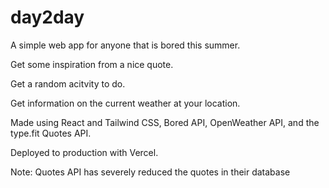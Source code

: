 # day2day
A simple web app for anyone that is bored this summer.

Get some inspiration from a nice quote.

Get a random acitvity to do.

Get information on the current weather at your location.

Made using React and Tailwind CSS, Bored API, OpenWeather API, and the type.fit Quotes API. 

Deployed to production with Vercel.

Note: Quotes API has severely reduced the quotes in their database
